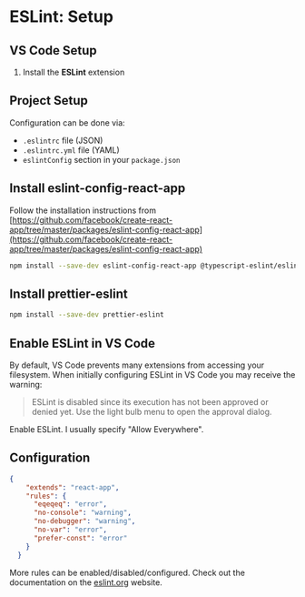 # ESLint: Setup

## VS Code Setup

1. Install the **ESLint** extension

## Project Setup

Configuration can be done via:

- `.eslintrc` file (JSON)
- `.eslintrc.yml` file (YAML)
- `eslintConfig` section in your `package.json`

## Install eslint-config-react-app

Follow the installation instructions from [https://github.com/facebook/create-react-app/tree/master/packages/eslint-config-react-app](https://github.com/facebook/create-react-app/tree/master/packages/eslint-config-react-app)

```bash
npm install --save-dev eslint-config-react-app @typescript-eslint/eslint-plugin@^4.0.0 @typescript-eslint/parser@^4.0.0 babel-eslint@^10.0.0 eslint@^7.5.0 eslint-plugin-flowtype@^5.2.0 eslint-plugin-import@^2.22.0 eslint-plugin-jsx-a11y@^6.3.1 eslint-plugin-react@^7.20.3 eslint-plugin-react-hooks@^4.0.8
```

## Install prettier-eslint

```bash
npm install --save-dev prettier-eslint
```

## Enable ESLint in VS Code

By default, VS Code prevents many extensions from accessing your filesystem. When initially configuring ESLint in VS Code you may receive the warning:

> ESLint is disabled since its execution has not been approved or denied yet. Use the light bulb menu to open the approval dialog.

Enable ESLint. I usually specify "Allow Everywhere".

## Configuration
```json
{
    "extends": "react-app",
    "rules": {
      "eqeqeq": "error",
      "no-console": "warning",
      "no-debugger": "warning",
      "no-var": "error",
      "prefer-const": "error"
    }
  }
```

More rules can be enabled/disabled/configured. Check out the documentation on the [eslint.org](https://eslint.org) website.